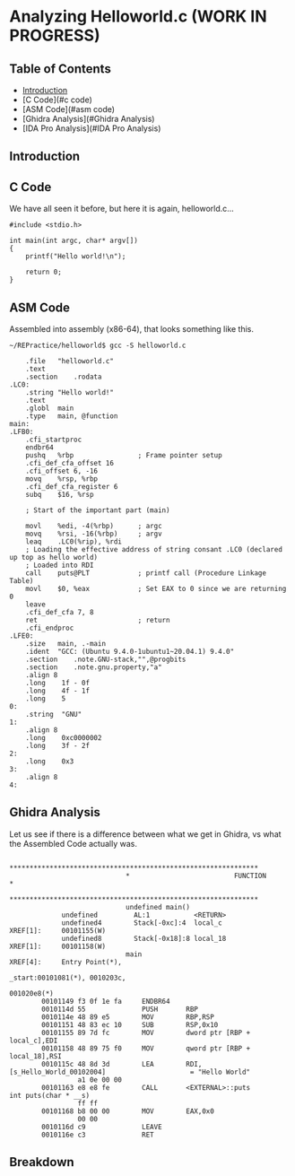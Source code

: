 
# Analyzing Helloworld.c (WORK IN PROGRESS)

## Table of Contents
* [Introduction](#introduction)
* [C Code](#c code)
* [ASM Code](#asm code)
* [Ghidra Analysis](#Ghidra Analysis)
* [IDA Pro Analysis](#IDA Pro Analysis)


## Introduction

## C Code

We have all seen it before, but here it is again, helloworld.c...

```
#include <stdio.h>

int main(int argc, char* argv[])
{
    printf("Hello world!\n");
    
    return 0;
}
```
## ASM Code

Assembled into assembly (x86-64), that looks something like this.

```
~/REPractice/helloworld$ gcc -S helloworld.c
```

```
	.file	"helloworld.c"
	.text
	.section	.rodata
.LC0:
	.string	"Hello world!"
	.text
	.globl	main
	.type	main, @function
main:
.LFB0:
	.cfi_startproc
	endbr64
	pushq	%rbp				; Frame pointer setup
	.cfi_def_cfa_offset 16
	.cfi_offset 6, -16
	movq	%rsp, %rbp
	.cfi_def_cfa_register 6
	subq	$16, %rsp

	; Start of the important part (main)

	movl	%edi, -4(%rbp)		; argc
	movq	%rsi, -16(%rbp)		; argv
	leaq	.LC0(%rip), %rdi	
	; Loading the effective address of string consant .LC0 (declared up top as hello world)
	; Loaded into RDI
	call	puts@PLT			; printf call (Procedure Linkage Table)
	movl	$0, %eax			; Set EAX to 0 since we are returning 0
	leave
	.cfi_def_cfa 7, 8
	ret							; return
	.cfi_endproc
.LFE0:
	.size	main, .-main
	.ident	"GCC: (Ubuntu 9.4.0-1ubuntu1~20.04.1) 9.4.0"
	.section	.note.GNU-stack,"",@progbits
	.section	.note.gnu.property,"a"
	.align 8
	.long	 1f - 0f
	.long	 4f - 1f
	.long	 5
0:
	.string	 "GNU"
1:
	.align 8
	.long	 0xc0000002
	.long	 3f - 2f
2:
	.long	 0x3
3:
	.align 8
4:

```

## Ghidra Analysis

Let us see if there is a difference between what we get in Ghidra, vs what the Assembled Code actually was.

```
                             **************************************************************
                             *                          FUNCTION                          *
                             **************************************************************
                             undefined main()
             undefined         AL:1           <RETURN>
             undefined4        Stack[-0xc]:4  local_c                                 XREF[1]:     00101155(W)  
             undefined8        Stack[-0x18]:8 local_18                                XREF[1]:     00101158(W)  
                             main                                            XREF[4]:     Entry Point(*), 
                                                                                          _start:00101081(*), 0010203c, 
                                                                                          001020e8(*)  
        00101149 f3 0f 1e fa     ENDBR64
        0010114d 55              PUSH       RBP
        0010114e 48 89 e5        MOV        RBP,RSP
        00101151 48 83 ec 10     SUB        RSP,0x10
        00101155 89 7d fc        MOV        dword ptr [RBP + local_c],EDI
        00101158 48 89 75 f0     MOV        qword ptr [RBP + local_18],RSI
        0010115c 48 8d 3d        LEA        RDI,[s_Hello_World_00102004]                     = "Hello World"
                 a1 0e 00 00
        00101163 e8 e8 fe        CALL       <EXTERNAL>::puts                                 int puts(char * __s)
                 ff ff
        00101168 b8 00 00        MOV        EAX,0x0
                 00 00
        0010116d c9              LEAVE
        0010116e c3              RET

```

## Breakdown



